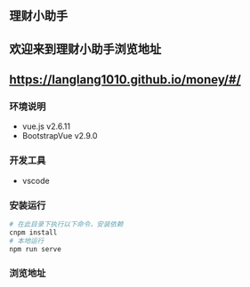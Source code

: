 ## 理财小助手
## 欢迎来到理财小助手浏览地址  
https://langlang1010.github.io/money/#/
---  
### 环境说明
* vue.js v2.6.11  
* BootstrapVue  v2.9.0  
### 开发工具
* vscode  
### 安装运行  
```bash
# 在此目录下执行以下命令，安装依赖  
cnpm install  
# 本地运行  
npm run serve
```
### 浏览地址  

